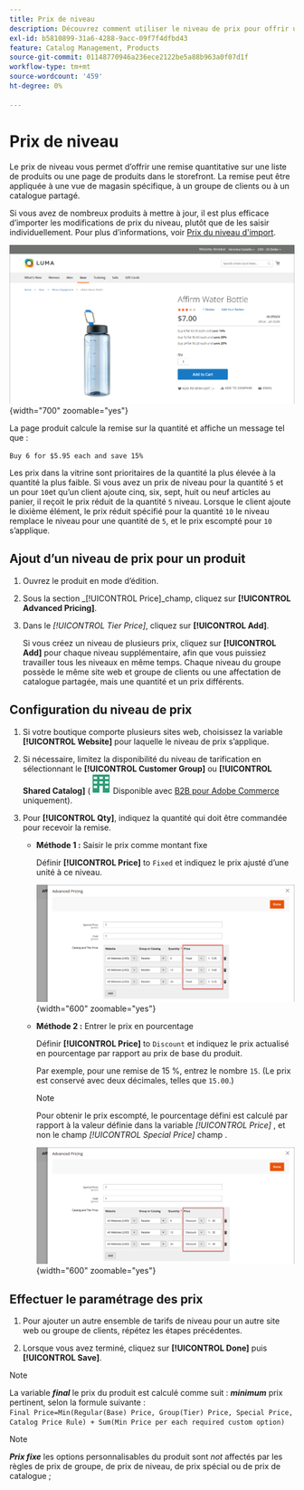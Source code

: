```yaml
---
title: Prix de niveau
description: Découvrez comment utiliser le niveau de prix pour offrir une remise quantitative à partir d’une liste de produits ou d’une page de produits.
exl-id: b5810899-31a6-4288-9acc-09f7f4dfbd43
feature: Catalog Management, Products
source-git-commit: 01148770946a236ece2122be5a88b963a0f07d1f
workflow-type: tm+mt
source-wordcount: '459'
ht-degree: 0%

---
```


# Prix de niveau

Le prix de niveau vous permet d’offrir une remise quantitative sur une liste de produits ou une page de produits dans le storefront. La remise peut être appliquée à une vue de magasin spécifique, à un groupe de clients ou à un catalogue partagé.

Si vous avez de nombreux produits à mettre à jour, il est plus efficace d’importer les modifications de prix du niveau, plutôt que de les saisir individuellement. Pour plus d’informations, voir [Prix du niveau d&#39;import](../systems/data-import-price-tier.md).

![Prix de niveau sur une page de produits storefront](./assets/product-price-tier-storefront.png){width="700" zoomable="yes"}

La page produit calcule la remise sur la quantité et affiche un message tel que :

`Buy 6 for $5.95 each and save 15%`

Les prix dans la vitrine sont prioritaires de la quantité la plus élevée à la quantité la plus faible. Si vous avez un prix de niveau pour la quantité `5` et un pour `10`et qu’un client ajoute cinq, six, sept, huit ou neuf articles au panier, il reçoit le prix réduit de la quantité `5` niveau. Lorsque le client ajoute le dixième élément, le prix réduit spécifié pour la quantité `10` le niveau remplace le niveau pour une quantité de `5`, et le prix escompté pour `10` s’applique.

## Ajout d’un niveau de prix pour un produit

1. Ouvrez le produit en mode d’édition.

1. Sous la section _[!UICONTROL Price]_champ, cliquez sur **[!UICONTROL Advanced Pricing]**.

1. Dans le _[!UICONTROL Tier Price]_, cliquez sur **[!UICONTROL Add]**.

   Si vous créez un niveau de plusieurs prix, cliquez sur **[!UICONTROL Add]** pour chaque niveau supplémentaire, afin que vous puissiez travailler tous les niveaux en même temps. Chaque niveau du groupe possède le même site web et groupe de clients ou une affectation de catalogue partagée, mais une quantité et un prix différents.

## Configuration du niveau de prix

1. Si votre boutique comporte plusieurs sites web, choisissez la variable **[!UICONTROL Website]** pour laquelle le niveau de prix s’applique.

1. Si nécessaire, limitez la disponibilité du niveau de tarification en sélectionnant le **[!UICONTROL Customer Group]** ou **[!UICONTROL Shared Catalog]** (![B2B pour Adobe Commerce](../assets/b2b.svg) Disponible avec [B2B pour Adobe Commerce](./b2b/../introduction.md) uniquement).

1. Pour **[!UICONTROL Qty]**, indiquez la quantité qui doit être commandée pour recevoir la remise.

   - **Méthode 1 :** Saisir le prix comme montant fixe

     Définir **[!UICONTROL Price]** to `Fixed` et indiquez le prix ajusté d’une unité à ce niveau.

     ![Prix de niveau en tant que montant fixe](./assets/product-price-tier-fixed.png){width="600" zoomable="yes"}

   - **Méthode 2 :** Entrer le prix en pourcentage

     Définir **[!UICONTROL Price]** to `Discount` et indiquez le prix actualisé en pourcentage par rapport au prix de base du produit.

     Par exemple, pour une remise de 15 %, entrez le nombre `15`. (Le prix est conservé avec deux décimales, telles que `15.00`.)

     >[!NOTE]
     >
     >Pour obtenir le prix escompté, le pourcentage défini est calculé par rapport à la valeur définie dans la variable _[!UICONTROL Price]_ , et non le champ _[!UICONTROL Special Price]_ champ .

     ![Prix de niveau en pourcentage](./assets/product-price-tier-discount.png){width="600" zoomable="yes"}

## Effectuer le paramétrage des prix

1. Pour ajouter un autre ensemble de tarifs de niveau pour un autre site web ou groupe de clients, répétez les étapes précédentes.

1. Lorsque vous avez terminé, cliquez sur **[!UICONTROL Done]** puis **[!UICONTROL Save]**.

>[!NOTE]
>
>La variable **_final_** le prix du produit est calculé comme suit : **_minimum_** prix pertinent, selon la formule suivante : <br/>`Final Price=Min(Regular(Base) Price, Group(Tier) Price, Special Price, Catalog Price Rule) + Sum(Min Price per each required custom option)`

>[!NOTE]
>
>**_Prix fixe_** les options personnalisables du produit sont _not_ affectés par les règles de prix de groupe, de prix de niveau, de prix spécial ou de prix de catalogue ;
